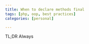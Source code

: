 ```yaml
---
title: When to declare methods final
tags: [php, oop, best practices]
categories: [personal]

---
```

TL;DR Always
